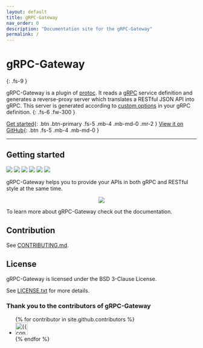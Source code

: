 ```yaml
---
layout: default
title: gRPC-Gateway
nav_order: 0
description: "Documentation site for the gRPC-Gateway"
permalink: /
---
```


# gRPC-Gateway
{: .fs-9 }

gRPC-Gateway is a plugin of [protoc](https://github.com/protocolbuffers/protobuf). It reads a [gRPC](https://grpc.io/) service definition and generates a reverse-proxy server which translates a RESTful JSON API into gRPC. This server is generated according to [custom options](https://cloud.google.com/service-infrastructure/docs/service-management/reference/rpc/google.api#http) in your gRPC definition.
{: .fs-6 .fw-300 }

[Get started](#getting-started){: .btn .btn-primary .fs-5 .mb-4 .mb-md-0 .mr-2 } [View it on GitHub](https://github.com/zhgsky/grpc-gateway){: .btn .fs-5 .mb-4 .mb-md-0 }

---

## Getting started

<a href="https://circleci.com/gh/grpc-ecosystem/grpc-gateway"><img src="https://img.shields.io/circleci/build/github/grpc-ecosystem/grpc-gateway?color=379c9c&logo=circleci&logoColor=ffffff&style=flat-square"/></a>
<a href="https://codecov.io/gh/grpc-ecosystem/grpc-gateway"><img src="https://img.shields.io/codecov/c/github/grpc-ecosystem/grpc-gateway?color=379c9c&logo=codecov&logoColor=ffffff&style=flat-square"/></a>
<a href="https://app.slack.com/client/T029RQSE6/CBATURP1D"><img src="https://img.shields.io/badge/slack-grpc--gateway-379c9c?logo=slack&logoColor=ffffff&style=flat-square"/></a>
<a href="https://github.com/zhgsky/grpc-gateway/blob/master/LICENSE.txt"><img src="https://img.shields.io/github/license/grpc-ecosystem/grpc-gateway?color=379c9c&style=flat-square"/></a>
<a href="https://github.com/zhgsky/grpc-gateway/releases"><img src="https://img.shields.io/github/v/release/grpc-ecosystem/grpc-gateway?color=379c9c&logoColor=ffffff&style=flat-square"/></a>
<a href="https://github.com/zhgsky/grpc-gateway/stargazers"><img src="https://img.shields.io/github/stars/grpc-ecosystem/grpc-gateway?color=379c9c&style=flat-square"/></a>

gRPC-Gateway helps you to provide your APIs in both gRPC and RESTful style at the same time.

<div align="center">
<img src="assets/images/architecture_introduction_diagram.svg" />
</div>

To learn more about gRPC-Gateway check out the documentation.

## Contribution

See [CONTRIBUTING.md](https://github.com/zhgsky/grpc-gateway/blob/master/CONTRIBUTING.md).

## License

gRPC-Gateway is licensed under the BSD 3-Clause License.

See [LICENSE.txt](https://github.com/zhgsky/grpc-gateway/blob/master/LICENSE.txt) for more details.

### Thank you to the contributors of gRPC-Gateway

<ul class="list-style-none">
{% for contributor in site.github.contributors %}
<li class="d-inline-block mr-1">
<a href="{{ contributor.html_url }}"><img src="{{ contributor.avatar_url }}" width="32" height="32" alt="{{ contributor.login }}"/></a>
</li>
{% endfor %}
</ul>
